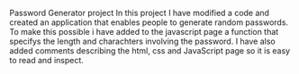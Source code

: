 Password Generator project 
In this project I have modified a code and created an application that enables people to generate random passwords.
 To make this possible i have added to the javascript page a function that specifys the length and charachters involving the password. 
 I have also added comments describing the html, css and JavaScript page so it is easy to read and inspect. 
